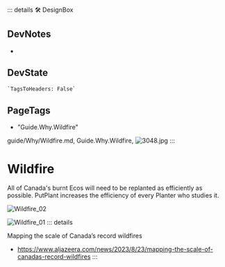 ::: details 🛠 <dev>DesignBox</dev>

## DevNotes

-

## DevState

```py
`TagsToHeaders: False`
```

<h2>PageTags</h2>

- "Guide.Why.Wildfire"

guide/Why/Wildfire.md, <dev>Guide.Why.Wildfire</dev>, ![3048.jpg](/PaperPhoto/3048.jpg)
:::

# Wildfire

All of Canada's burnt Ecos will need to be replanted as efficiently as possible. PutPlant increases the efficiency of every Planter who studies it.

![Wildfire_02](/Wildfire_02.png)

![Wildfire_01](/Wildfire_01.png)
::: details

Mapping the scale of Canada’s record wildfires

- <https://www.aljazeera.com/news/2023/8/23/mapping-the-scale-of-canadas-record-wildfires>
:::
